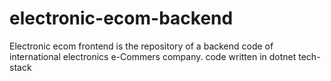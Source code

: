 # electronic-ecom-backend
Electronic ecom frontend is the repository of a backend code of international electronics e-Commers company. code written in dotnet tech-stack
